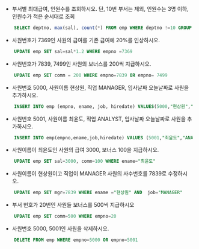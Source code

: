 
- 부서별 최대급여, 인원수를 조회하시오. 단, 10번 부서는 제외, 인원수는 3명 이하, 인원수가 적은 순서대로 조회
```sql
    SELECT deptno, max(sal), count(*) FROM emp WHERE deptno !=10 GROUP BY deptno having count(*)<=3 ORDER BY count(*)
```
- 사원번호가 7369인 사원의 급여를 기존 급여에 20%를 인상하시오.
```sql
    UPDATE emp SET sal=sal*1.2 WHERE empno =7369
```

- 사원번호가 7839, 7499인 사원의 보너스를 200씩 지급하시오.
```sql
    UPDATE emp SET comm = 200 WHERE empno=7839 OR empno= 7499
```
- 사원번호 5000, 사원이름 현상원, 직업 MANAGER, 입사날짜 오늘날짜로 사원을 추가하시오.
```sql
    INSERT INTO emp (empno, ename, job, hiredate) VALUES(5000,"현상원","MANAGER",now())
```

- 사원번호 5001, 사원이름 최윤도, 직업 ANALYST, 입사날짜 오늘날짜로 사원을 추가하시오.
```sql
    INSERT INTO emp(empno,ename,job,hiredate) VALUES (5001,"최윤도","ANALYST",now())
```

- 사원이름이 최윤도인 사원의 급여 3000, 보너스 100을 지급하시오.
```sql
    UPDATE emp SET sal=3000, comm=100 WHERE ename="최윤도"
```

- 사원이름이 현상원이고 직업이 MANAGER 사원의 사수번호를 7839로 수정하시오.
```sql
    UPDATE emp SET mgr=7839 WHERE ename ="현상원" AND  job="MANAGER"
```

- 부서 번호가 20번인 사원들 보너스를 500씩 지급하시오
```sql
    UPDATE emp SET comm=500 WHERE empno=20
```

- 사원번호 5000, 5001인 사원을 삭제하시오.
```sql
    DELETE FROM emp WHERE empno=5000 OR empno=5001
```